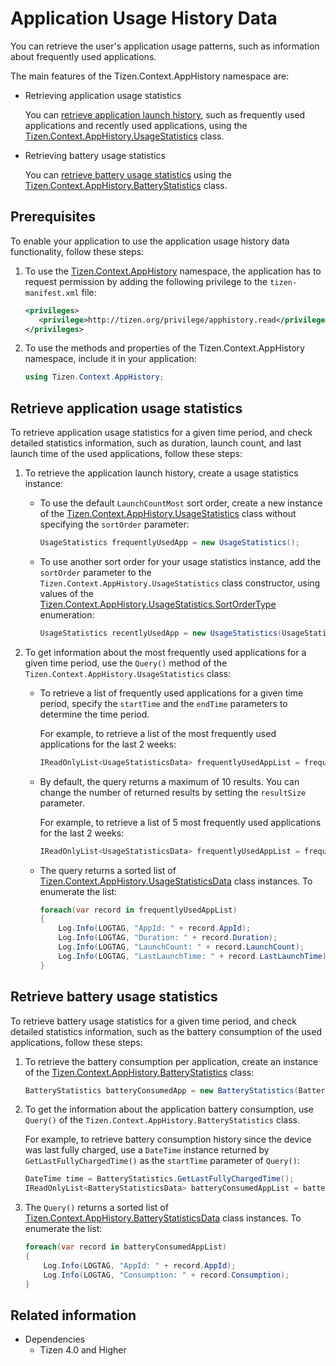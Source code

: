 # Application Usage History Data


You can retrieve the user's application usage patterns, such as information about frequently used applications.

The main features of the Tizen.Context.AppHistory namespace are:

-   Retrieving application usage statistics

    You can [retrieve application launch history](#retrieve_usage_stats), such as frequently used applications and recently used applications, using the [Tizen.Context.AppHistory.UsageStatistics](/application/dotnet/api/TizenFX/latest/api/Tizen.Context.AppHistory.UsageStatistics.html) class.

-   Retrieving battery usage statistics

    You can [retrieve battery usage statistics](#retrieve_battery_stats) using the [Tizen.Context.AppHistory.BatteryStatistics](/application/dotnet/api/TizenFX/latest/api/Tizen.Context.AppHistory.BatteryStatistics.html) class.

## Prerequisites


To enable your application to use the application usage history data functionality, follow these steps:

1.  To use the [Tizen.Context.AppHistory](/application/dotnet/api/TizenFX/latest/api/Tizen.Context.AppHistory.html) namespace, the application has to request permission by adding the following privilege to the `tizen-manifest.xml` file:

    ```XML
    <privileges>
       <privilege>http://tizen.org/privilege/apphistory.read</privilege>
    </privileges>
    ```

2.  To use the methods and properties of the Tizen.Context.AppHistory namespace, include it in your application:

    ```csharp
    using Tizen.Context.AppHistory;
    ```

<a name="retrieve_usage_stats"></a>
## Retrieve application usage statistics

To retrieve application usage statistics for a given time period, and check detailed statistics information, such as duration, launch count, and last launch time of the used applications, follow these steps:

1.  To retrieve the application launch history, create a usage statistics instance:
    -   To use the default `LaunchCountMost` sort order, create a new instance of the [Tizen.Context.AppHistory.UsageStatistics](/application/dotnet/api/TizenFX/latest/api/Tizen.Context.AppHistory.UsageStatistics.html) class without specifying the `sortOrder` parameter:

        ```csharp
        UsageStatistics frequentlyUsedApp = new UsageStatistics();
        ```

    -   To use another sort order for your usage statistics instance, add the `sortOrder` parameter to the `Tizen.Context.AppHistory.UsageStatistics` class constructor, using values of the [Tizen.Context.AppHistory.UsageStatistics.SortOrderType](/application/dotnet/api/TizenFX/latest/api/Tizen.Context.AppHistory.UsageStatistics.SortOrderType.html) enumeration:

        ```csharp
        UsageStatistics recentlyUsedApp = new UsageStatistics(UsageStatistics.SortOrderType.LastLaunchTimeNewest);
        ```

2.  To get information about the most frequently used applications for a given time period, use the `Query()` method of the `Tizen.Context.AppHistory.UsageStatistics` class:
    -   To retrieve a list of frequently used applications for a given time period, specify the `startTime` and the `endTime` parameters to determine the time period.

        For example, to retrieve a list of the most frequently used applications for the last 2 weeks:

        ```csharp
        IReadOnlyList<UsageStatisticsData> frequentlyUsedAppList = frequentlyUsedApp.Query(DateTime.Now.AddDays(-14), DateTime.Now);
        ```

    -   By default, the query returns a maximum of 10 results. You can change the number of returned results by setting the `resultSize` parameter.

        For example, to retrieve a list of 5 most frequently used applications for the last 2 weeks:

        ```csharp
        IReadOnlyList<UsageStatisticsData> frequentlyUsedAppList = frequentlyUsedApp.Query(DateTime.Now.AddDays(-14), DateTime.Now, 5);
        ```

    -   The query returns a sorted list of [Tizen.Context.AppHistory.UsageStatisticsData](/application/dotnet/api/TizenFX/latest/api/Tizen.Context.AppHistory.UsageStatisticsData.html) class instances. To enumerate the list:

        ```csharp
        foreach(var record in frequentlyUsedAppList)
        {
            Log.Info(LOGTAG, "AppId: " + record.AppId);
            Log.Info(LOGTAG, "Duration: " + record.Duration);
            Log.Info(LOGTAG, "LaunchCount: " + record.LaunchCount);
            Log.Info(LOGTAG, "LastLaunchTime: " + record.LastLaunchTime);
        }
        ```

<a name="retrieve_battery_stats"></a>		
## Retrieve battery usage statistics

To retrieve battery usage statistics for a given time period, and check detailed statistics information, such as the battery consumption of the used applications, follow these steps:

1.  To retrieve the battery consumption per application, create an instance of the [Tizen.Context.AppHistory.BatteryStatistics](/application/dotnet/api/TizenFX/latest/api/Tizen.Context.AppHistory.BatteryStatistics.html) class:

    ```csharp
    BatteryStatistics batteryConsumedApp = new BatteryStatistics(BatteryStatistics.SortOrderType.ConsumptionMost);
    ```

2.  To get the information about the application battery consumption, use `Query()` of the `Tizen.Context.AppHistory.BatteryStatistics` class.

    For example, to retrieve battery consumption history since the device was last fully charged, use a `DateTime` instance returned by `GetLastFullyChargedTime()` as the `startTime` parameter of `Query()`:

    ```csharp
    DateTime time = BatteryStatistics.GetLastFullyChargedTime();
    IReadOnlyList<BatteryStatisticsData> batteryConsumedAppList = batteryConsumedApp.Query(time, DateTime.Now, 5);
    ```

3.  The `Query()` returns a sorted list of [Tizen.Context.AppHistory.BatteryStatisticsData](/application/dotnet/api/TizenFX/latest/api/Tizen.Context.AppHistory.BatteryStatisticsData.html) class instances. To enumerate the list:

    ```csharp
    foreach(var record in batteryConsumedAppList)
    {
        Log.Info(LOGTAG, "AppId: " + record.AppId);
        Log.Info(LOGTAG, "Consumption: " + record.Consumption);
    }
    ```

## Related information
* Dependencies
  -   Tizen 4.0 and Higher
